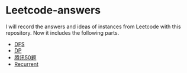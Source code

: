 # Leetcode-answers
I will record the answers and ideas of instances from Leetcode with this repository. Now it includes the following parts.
* [DFS](https://github.com/hitachinsk/Leetcode-answers/tree/master/DFS)
* [DP](https://github.com/hitachinsk/Leetcode-answers/tree/master/DP)
* [腾讯50题](https://github.com/hitachinsk/Leetcode-answers/tree/master/%E8%85%BE%E8%AE%AF50%E9%A2%98)
* [Recurrent](https://github.com/hitachinsk/Leetcode-answers/tree/master/Recurrent)
